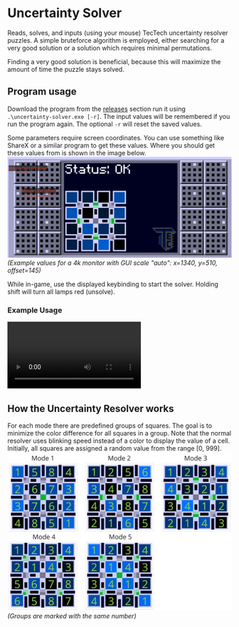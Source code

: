 # Uncertainty Solver
Reads, solves, and inputs (using your mouse) TecTech uncertainty resolver puzzles. A simple bruteforce algorithm is
employed, either searching for a very good solution or a solution which requires minimal permutations. 

Finding a very good solution is beneficial, because this will maximize the amount of time the puzzle stays solved. 

## Program usage
Download the program from the [releases](https://github.com/tth05/uncertainty-solver/releases) section run it using 
`.\uncertainty-solver.exe [-r]`. The input values will be remembered if you run the program again. The optional `-r` 
will reset the saved values.

Some parameters require screen coordinates. You can use something like ShareX or a similar program to get these values.
Where you should get these values from is shown in the image below.
![](media/screen_values.png)
_(Example values for a 4k monitor with GUI scale "auto": x=1340, y=510, offset=145)_

While in-game, use the displayed keybinding to start the solver. Holding shift will turn all lamps red (unsolve).

### Example Usage
![](media/solver_usage.mp4)

## How the Uncertainty Resolver works
For each mode there are predefined groups of squares. The goal is to minimize the color difference for all squares in
a group. Note that the normal resolver uses blinking speed instead of a color to display the value of a cell.
Initially, all squares are assigned a random value from the range [0, 999].
![](media/mode_patterns.png)
_(Groups are marked with the same number)_
